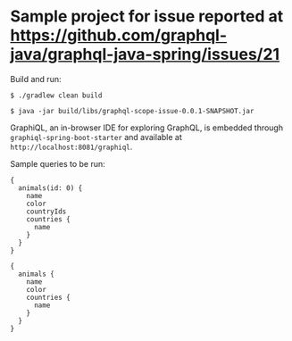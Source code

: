 # Sample project for issue reported at https://github.com/graphql-java/graphql-java-spring/issues/21 

Build and run:
```
$ ./gradlew clean build

$ java -jar build/libs/graphql-scope-issue-0.0.1-SNAPSHOT.jar
```

GraphiQL, an in-browser IDE for exploring GraphQL, is embedded through `graphiql-spring-boot-starter`
and available at `http://localhost:8081/graphiql`.

Sample queries to be run:

```
{
  animals(id: 0) {
    name
    color
    countryIds
    countries {
      name
    }
  }
}
```

```
{
  animals {
    name
    color
    countries {
      name
    }
  }
}
```